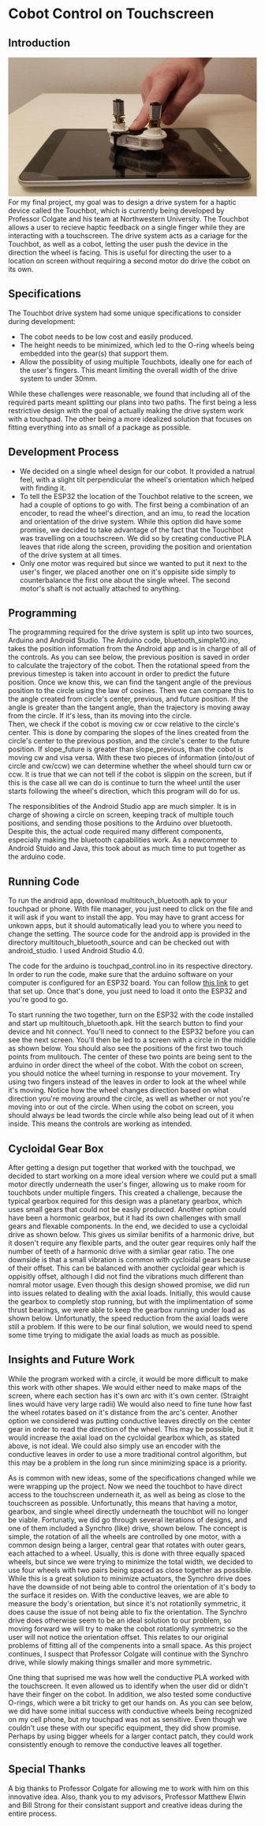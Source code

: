 # Cobot Control on Touchscreen

## Introduction
![main_pic](/images/main_pic2.jpg)
For my final project, my goal was to design a drive system for a haptic device called the Touchbot, which is currently being developed by Professor Colgate and his
team at Northwestern University.  The Touchbot allows a user to recieve haptic feedback on a single finger
while they are interacting with a touchscreen.  The drive system acts as a cariage for the Touchbot, as well as a cobot, letting the user push
the device in the direction the wheel is facing.  This is useful for directing the user to a location on screen without requiring a second motor do drive the cobot on its own.

## Specifications
The Touchbot drive system had some unique specifications to consider during development:
- The cobot needs to be low cost and easily produced.  
- The height needs to be minimized, which led to the O-ring wheels being embedded into the gear(s) that support them. 
- Allow the possiblity of using multiple Touchbots, ideally one for each of the user's fingers.  This meant limiting the overall width of the drive system to under 30mm.  

While these challenges were reasonable, we found that including all of the required parts meant splitting our plans into two paths.  The first being a less restrictive design with the goal of actually making the drive system work with a touchpad.  The other being a more idealized solution that focuses on fitting everything into as small of a package as possible.

## Development Process
- We decided on a single wheel design for our cobot. It provided a natrual feel, with a slight tilt perpendicular the wheel's orientation which helped with finding it.  
- To tell the ESP32 the location of the Touchbot relative to the screen, we had a couple of options to go with.  The first being a combination of an encoder, to read the wheel's direction, and an imu, to read the location and orientation of the drive system.  While this option did have some promise, we decided to take advantage of the fact that the Touchbot was travelling on a touchscreen.  We did so by creating conductive PLA leaves that ride along the screen, providing the position and orientation of the drive system at all times.
- Only one motor was required but since we wanted to put it next to the user's finger, we placed another one on it's oppisite side simply to counterbalance the first one about the single wheel.  The second motor's shaft is not actually attached to anything.

## Programming
The programming required for the drive system is split up into two sources, Arduino and Android Studio.  The Arduino code, bluetooth_simple10.ino, takes the position information from the Android app and is in charge of all of the controls.  As you can see below, the previous position is saved in order to calculate the trajectory of the cobot.  Then the rotational speed from the previous timestep is taken into account in order to predict the future position.  Once we know this, we can find the tangent angle of the previous position to the circle using the law of cosines.  Then we can compare this to the angle created from circle's center, previous, and future position.  If the angle is greater than the tangent angle, than the trajectory is moving away from the circle.  If it's less, than its moving into the circle.  
Then, we check if the cobot is moving cw or ccw relative to the circle's center.  This is done by comparing the slopes of the lines created from the circle's center to the previous postion, and the circle's center to the future position.  If slope_future is greater than slope_previous, than the cobot is moving cw and visa versa.  With these two pieces of information (into/out of circle and cw/ccw) we can determine whether the wheel should turn cw or ccw.  It is true that we can not tell if the cobot is slippin on the screen, but if this is the case all we can do is continue to turn the wheel until the user starts following the wheel's direction, which this program will do for us. 

The responsiblities of the Android Studio app are much simpler.  It is in charge of showing a circle on screen, keeping track of multiple touch positions, and sending those positions to the Arduino over bluetooth.  Despite this, the actual code required many different components, especially making the bluetooth capabilities work.  As a newcommer to Android Stuido and Java, this took about as much time to put together as the arduino code.

## Running Code
To run the android app, download multitouch_bluetooth.apk to your touchpad or phone.  With file manager, you just need to click on the file and it will ask if you want to install the app.  You may have to grant access for unkown apps, but it should automatically lead you to where you need to change the setting.  The source code for the android app is provided in the directory multitouch_bluetooth_source and can be checked out with android_studio. I used Android Studio 4.0.

The code for the arduino is touchpad_control.ino in its respective directory.  In order to run the code, make sure that the arduino software on your computer is configured for an ESP32 board.  You can follow [this link](https://randomnerdtutorials.com/installing-the-esp32-board-in-arduino-ide-windows-instructions/) to get that set up.  Once that's done, you just need to load it onto the ESP32 and you're good to go.  

To start running the two together, turn on the ESP32 with the code installed and start up multitouch_bluetooth.apk.  Hit the search button to find your device and hit connect.  You'll need to connect to the ESP32 before you can see the next screen.  You'll then be led to a screen with a circle in the middle as shown below.  You should also see the positions of the first two touch points from mulitouch.  The center of these two points are being sent to the arduino in order  direct the wheel of the cobot.  With the cobot on screen, you should notice the wheel turning in response to your movement.  Try using two fingers instead of the leaves in order to look at the wheel while it's moving.  Notice how the wheel changes direction based on what direction you're moving around the circle, as well as whether or not you're moving into or out of the circle.  When using the cobot on screen, you should always be lead twords the circle while also being lead out of it when inside.  This means the controls are working as intended.  


## Cycloidal Gear Box
After getting a design put together that worked with the touchpad, we decided to start working on a more ideal version where we could put a small motor directly underneath the user's finger, allowing us to make room for touchbots under multiple fingers. This created a challenge, because the typical gearbox required for this design was a planetary gearbox, which uses small gears that could not be easily produced.  Another option could have been a hormonic gearbox, but it had its own challenges with small gears and flexable components.  In the end, we decided to use a cycloidal drive as shown below.  This gives us similar benifits of a harmonic drive, but it dosen't require any flexible parts, and the outer gear requires only half the number of teeth of a harmonic drive with a simliar gear ratio.  The one downside is that a small vibration is common with cycloidal gears because of their offset.  This can be balanced with another cycloidal gear which is oppisitly offset, although I did not find the vibrations much different than nomral motor usage.  Even though this design showed promise, we did run into issues related to dealing with the axial loads.  Initially, this would cause the gearbox to completly stop running, but with the implimentation of some thrust bearings, we were able to keep the gearbox running under load as shown below.  Unfortunatly, the speed reduction from the axial loads were still a problem.  If this were to be our final solution, we would need to spend some time trying to midigate the axial loads as much as possible.

## Insights and Future Work
While the program worked with a circle, it would be more difficult to make this work with other shapes.  We would either need to make maps of the screen, where each section has it's own arc with it's own center.  (Straight lines would have very large radii)  We would also need to fine tune how fast the wheel rotates based on it's distance from the arc's center. Another option we considered was putting conductive leaves directly on the center gear in order to read the direction of the wheel.  This may be possible, but it would increase the axial load on the cycloidal gearbox which, as stated above, is not ideal.  We could also simply use an encoder with the conductive leaves in order to use a more traditional control algorithm, but this may be a problem in the long run since minimizing space is a priority.

As is common with new ideas, some of the specifications changed while we were wrapping up the project.  Now we need the touchbot to have direct access to the touchscreen underneath it, as well as being as close to the touchscreen as possible.  Unfortunatly, this means that having a motor, gearbox, and single wheel directly underneath the touchbot will no longer be viable.  Fortunatly, we did go through several iterations of designs, and one of them included a Synchro (like) drive, shown below.  The concept is simple, the rotation of all the wheels are controlled by one motor, with a common design being a larger, central gear that rotates with outer gears, each attached to a wheel.  Usually, this is done with three equally spaced wheels, but since we were trying to minimize the total width, we decided to use four wheels with two pairs being spaced as close together as possible.  While this is a great solution to minimize actuators, the Synchro drive does have the downside of not being able to control the orientation of it's body to the surface it resides on.  With the conductive leaves, we are able to measure the body's orientation, but since it's not rotationlly symmetric, it does cause the issue of not being able to fix the orientation.  The Synchro drive does otherwise seem to be an ideal solution to our problem, so moving forward we will try to make the cobot rotationlly symmetric so the user will not notice the orientation offset.  This relates to our original problems of fitting all of the compenents into a small space. As this project continues, I suspect that Professor Colgate will continue with the Synchro drive, while slowly making things smaller and more symmetric.

One thing that suprised me was how well the conductive PLA worked with the touchscreen.  It even allowed us to identify when the user did or didn't have their finger on the cobot.  In addition, we also tested some conductive O-rings, which were a bit tricky to get our hands on.  As you can see below, we did have some initial success with conductive wheels being recognized on my cell phone, but my touchpad was not as sensitive.  Even though we couldn't use these with our specific equipment, they did show promise.  Perhaps by using bigger wheels for a larger contact patch, they could work consistently enough to remove the conductive leaves all together.  

## Special Thanks
A big thanks to Professor Colgate for allowing me to work with him on this innovative idea.  Also, thank you to my advisors, Professor Matthew Elwin and Bill Strong for their consistant support and creative ideas during the entire process.
